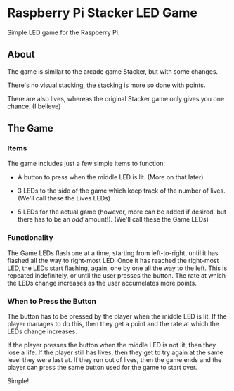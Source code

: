 # Raspberry Pi Stacker LED Game
Simple LED game for the Raspberry Pi.


## About
The game is similar to the arcade game Stacker, but with some changes. 

There's no visual stacking, the stacking is more so done with points. 

There are also lives, whereas the original Stacker game only gives you one chance. (I believe)


## The Game

### Items

The game includes just a few simple items to function:

- A button to press when the middle LED is lit. (More on that later)

- 3 LEDs to the side of the game which keep track of the number of lives. (We'll call these the Lives LEDs)

- 5 LEDs for the actual game (however, more can be added if desired, but there has to be an *odd* amount!). (We'll call these the Game LEDs)

### Functionality

The Game LEDs flash one at a time, starting from left-to-right, until it has flashed all the way to right-most LED. Once it has reached the right-most LED, the LEDs start flashing, again, one by one all the way to the left. This is repeated indefinitely, or until the user presses the button. The rate at which the LEDs change increases as the user accumelates more points.


### When to Press the Button

The button has to be pressed by the player when the middle LED is lit. If the player manages to do this, then they get a point and the rate at which the LEDs change  increases. 

If the player presses the button when the middle LED is not lit, then they lose a life. If the player still has lives, then they get to try again at the same level they were last at. If they run out of lives, then the game ends and the player can press the same button used for the game to start over.


Simple!








